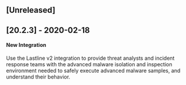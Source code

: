 ## [Unreleased]


## [20.2.3] - 2020-02-18
#### New Integration
Use the Lastline v2 integration to provide threat analysts and incident response teams with the advanced malware isolation and inspection environment needed to safely execute advanced malware samples, and understand their behavior.